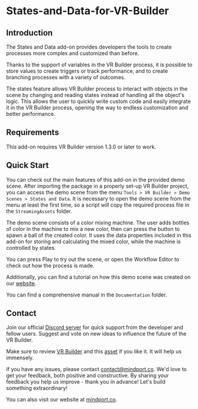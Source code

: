 # States-and-Data-for-VR-Builder

## Introduction

The States and Data add-on provides developers the tools to create processes more complex and customized than before.

Thanks to the support of variables in the VR Builder process, it is possible to store values to create triggers or track performance, and to create branching processes with a variety of outcomes.

The states feature allows VR Builder process to interact with objects in the scene by changing and reading states instead of handling all the object's logic. This allows the user to quickly write custom code and easily integrate it in the VR Builder process, opening the way to endless customization and better performance.

## Requirements

This add-on requires VR Builder version 1.3.0 or later to work.

## Quick Start

You can check out the main features of this add-on in the provided demo scene. After importing the package in a properly set-up VR Builder project, you can access the demo scene from the menu `Tools > VR Builder > Demo Scenes > States and Data`. It is necessary to open the demo scene from the menu at least the first time, so a script will copy the required process file in the `StreamingAssets` folder.

The demo scene consists of a color mixing machine. The user adds bottles of color in the machine to mix a new color, then can press the button to spawn a ball of the created color. It uses the data properties included in this add-on for storing and calculating the mixed color, while the machine is controlled by states.

You can press Play to try out the scene, or open the Workflow Editor to check out how the process is made.

Additionally, you can find a tutorial on how this demo scene was created on our [website](https://www.mindport.co/vr-builder-learning-path/how-to-create-a-color-mixing-machine-in-vr).

You can find a comprehensive manual in the `Documentation` folder.

## Contact

Join our official [Discord server](http://community.mindport.co) for quick support from the developer and fellow users. Suggest and vote on new ideas to influence the future of the VR Builder.

Make sure to review [VR Builder](https://assetstore.unity.com/packages/tools/visual-scripting/vr-builder-201913) and this [asset](https://assetstore.unity.com/packages/slug/215557) if you like it. It will help us immensely.

If you have any issues, please contact [contact@mindport.co](mailto:contact@mindport.co). We'd love to get your feedback, both positive and constructive. By sharing your feedback you help us improve - thank you in advance!
Let's build something extraordinary!

You can also visit our website at [mindport.co](http://www.mindport.co).
